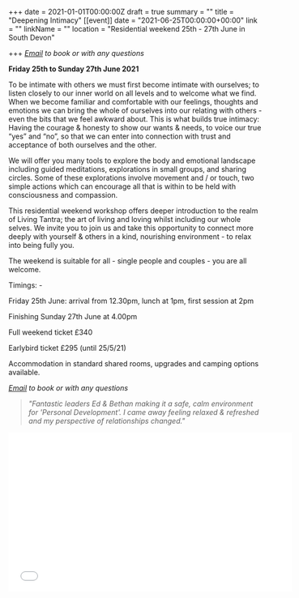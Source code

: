 +++
date = 2021-01-01T00:00:00Z
draft = true
summary = ""
title = "Deepening Intimacy"
[[event]]
date = "2021-06-25T00:00:00+00:00"
link = ""
linkName = ""
location = "Residential weekend 25th - 27th June in South Devon"

+++
[_Email_](mailto:bethan@techniqueforlife.com) _to book or with any questions_

**Friday 25th to Sunday 27th June 2021**

To be intimate with others we must first become intimate with ourselves; to listen closely to our inner world on all levels and to welcome what we find. When we become familiar and comfortable with our feelings, thoughts and emotions we can bring the whole of ourselves into our relating with others - even the bits that we feel awkward about. This is what builds true intimacy: Having the courage & honesty to show our wants & needs, to voice our true “yes” and “no”, so that we can enter into connection with trust and acceptance of both ourselves and the other.

We will offer you many tools to explore the body and emotional landscape including guided meditations, explorations in small groups, and sharing circles. Some of these explorations involve movement and / or touch, two simple actions which can encourage all that is within to be held with consciousness and compassion.

This residential weekend workshop offers deeper introduction  to the realm of Living Tantra; the art of living and loving whilst including our whole selves. We invite you to join us and take this opportunity to connect more deeply with yourself & others in a kind, nourishing environment - to relax into being fully you.

The weekend is suitable for all - single people and couples - you are all welcome.

Timings: -

Friday 25th June: arrival from 12.30pm, lunch at 1pm, first session at 2pm

Finishing Sunday 27th June at 4.00pm

Full weekend ticket £340

Earlybird ticket £295 (until 25/5/21)

Accommodation in standard shared rooms, upgrades and camping options available.

[_Email_](mailto:bethan@techniqueforlife.com) _to book or with any questions_

> _"Fantastic leaders Ed & Bethan making it a safe, calm environment for 'Personal Development'. I came away feeling relaxed & refreshed and my perspective of relationships changed."_

<iframe width="560" height="315" src="[https://www.youtube-nocookie.com/embed/YT15tk06Agw](https://www.youtube-nocookie.com/embed/YT15tk06Agw "https://www.youtube-nocookie.com/embed/YT15tk06Agw")" frameborder="0" allow="accelerometer; autoplay; clipboard-write; encrypted-media; gyroscope; picture-in-picture" allowfullscreen></iframe>